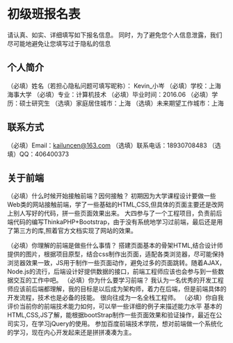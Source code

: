 # 初级班报名表

请认真、如实、详细填写如下报名信息。
同时，为了避免您个人信息泄露，我们尽可能地避免让您填写过于隐私的信息

## 个人简介

（必填）姓名（若担心隐私问题可填写昵称）：  Kevin_小岑
（必填）学校：上海海事大学
（必填）专业：计算机技术
（必填）毕业时间：2016.06
（必填）学历：硕士研究生
（选填）家庭居住城市：上海
（选填）未来期望工作城市：上海

## 联系方式

（必填）Email：kailuncen@163.com
（选填）联系电话：18930708483
（选填）QQ：406400373

## 关于前端

（必填）什么时候开始接触前端？因何接触？
 初期因为大学课程设计要做一些Web类的网站接触前端，学了一些基础的HTML,CSS,但具体的页面主要还是改网上别人写好的代码，拼一些页面效果出来。
 大四参与了一个工程项目，负责前后端代码的编写ThinkaPHP+Bootstrap，由于没有系统地学习过前端，最后还是用了第三方的库,照着官方文档实现了网站的效果。

（必填）你理解的前端是做些什么事情？
搭建页面基本的骨架HTML,结合设计师提供的图片，根据项目原型，结合css制作出页面，适配各类浏览器，尽可能保持浏览器效果一致，JS用于制作一些页面动作，避免过多的页面跳转。随着AJAX，Node.js的流行，后端设计好提供数据的接口，前端工程师应该也会参与到一些数据交互的工作中吧。
（必填）你为什么要学习前端？
我认为一名优秀的开发工程师应该前后端都理解，我的目标是以后成为架构师，着力在后端，但是前端具体的开发流程，技术也是必备的技能。
很向往成为一名全栈工程师。
（必填）你自我评价当前你的前端技术能力如何，可以举一些详细的例子来描述能力水平
 基本的HTML,CSS,JS了解，能根据bootStrap制作一些页面效果和验证操作，最近在公司实习，在学习jQuery的使用。
 参加百度前端技术学院，想对前端做一个系统化的学习，现在内心开发起来还是拼拼凑凑为主。
